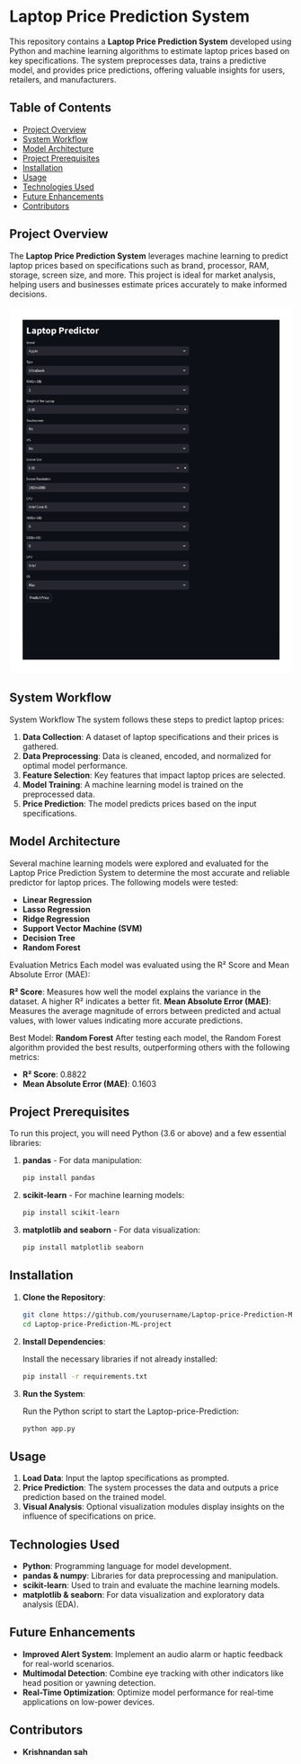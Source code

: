 # Laptop Price Prediction System

This repository contains a **Laptop Price Prediction System** developed using Python and machine learning algorithms to estimate laptop prices based on key specifications. The system preprocesses data, trains a predictive model, and provides price predictions, offering valuable insights for users, retailers, and manufacturers.

## Table of Contents

- [Project Overview](#project-overview)
- [System Workflow](#system-workflow)
- [Model Architecture](#model-architecture)
- [Project Prerequisites](#project-prerequisites)
- [Installation](#installation)
- [Usage](#usage)
- [Technologies Used](#technologies-used)
- [Future Enhancements](#future-enhancements)
- [Contributors](#contributors)

## Project Overview

The **Laptop Price Prediction System** leverages machine learning to predict laptop prices based on specifications such as brand, processor, RAM, storage, screen size, and more. This project is ideal for market analysis, helping users and businesses estimate prices accurately to make informed decisions.

![Screenshot of Laptop Price Prediction System](Output-Image.jpg)


## System Workflow

System Workflow
The system follows these steps to predict laptop prices:

1. **Data Collection**: A dataset of laptop specifications and their prices is gathered.
2. **Data Preprocessing**: Data is cleaned, encoded, and normalized for optimal model performance.
3. **Feature Selection**: Key features that impact laptop prices are selected.
4. **Model Training**: A machine learning model is trained on the preprocessed data.
5. **Price Prediction**: The model predicts prices based on the input specifications.

## Model Architecture
Several machine learning models were explored and evaluated for the Laptop Price Prediction System to determine the most accurate and reliable predictor for laptop prices. The following models were tested:

- **Linear Regression**
- **Lasso Regression**
- **Ridge Regression**
- **Support Vector Machine (SVM)**
- **Decision Tree**
- **Random Forest**

Evaluation Metrics
Each model was evaluated using the R² Score and Mean Absolute Error (MAE):

**R² Score**: Measures how well the model explains the variance in the dataset. A higher R² indicates a better fit.
**Mean Absolute Error (MAE)**: Measures the average magnitude of errors between predicted and actual values, with lower values indicating more accurate predictions.

Best Model: **Random Forest**
After testing each model, the Random Forest algorithm provided the best results, outperforming others with the following metrics:

- **R² Score**: 0.8822
- **Mean Absolute Error (MAE)**: 0.1603



## Project Prerequisites

To run this project, you will need Python (3.6 or above) and a few essential libraries:

1. **pandas** - For data manipulation:
   ```bash
   pip install pandas
   ```

2. **scikit-learn** - For machine learning models:
   ```bash
   pip install scikit-learn
   ```

3. **matplotlib and seaborn** - For data visualization:
   ```bash
   pip install matplotlib seaborn
   ```

## Installation

1. **Clone the Repository**:

   ```bash
   git clone https://github.com/yourusername/Laptop-price-Prediction-ML-project.git
   cd Laptop-price-Prediction-ML-project
   ```

2. **Install Dependencies**:

   Install the necessary libraries if not already installed:

   ```bash
   pip install -r requirements.txt
   ```

3. **Run the System**:

   Run the Python script to start the Laptop-price-Prediction:

   ```bash
   python app.py
   ```

## Usage

1. **Load Data**: Input the laptop specifications as prompted.
2. **Price Prediction**: The system processes the data and outputs a price prediction based on the trained model.
3. **Visual Analysis**: Optional visualization modules display insights on the influence of specifications on price.

## Technologies Used

- **Python**: Programming language for model development.
- **pandas & numpy**: Libraries for data preprocessing and manipulation.
- **scikit-learn**: Used to train and evaluate the machine learning models.
- **matplotlib & seaborn**: For data visualization and exploratory data analysis (EDA).



## Future Enhancements

- **Improved Alert System**: Implement an audio alarm or haptic feedback for real-world scenarios.
- **Multimodal Detection**: Combine eye tracking with other indicators like head position or yawning detection.
- **Real-Time Optimization**: Optimize model performance for real-time applications on low-power devices.

## Contributors

- **Krishnandan sah**
